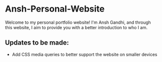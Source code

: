 # Ansh-Personal-Website

Welcome to my personal portfolio website! I'm Ansh Gandhi, and through this website, I aim to provide you with a better introduction to who I am.

## Updates to be made:

- Add CSS media queries to better support the website on smaller devices